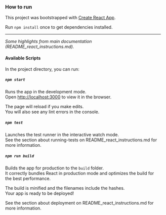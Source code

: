 ### How to run

This project was bootstrapped with [Create React App](https://github.com/facebookincubator/create-react-app).

Run `npm install` once to get dependencies installed.

---

_Some highlights from main documentation (README_react_instructions.md)._

#### Available Scripts

In the project directory, you can run:

##### `npm start`

Runs the app in the development mode.<br>
Open [http://localhost:3000](http://localhost:3000) to view it in the browser.

The page will reload if you make edits.<br>
You will also see any lint errors in the console.

##### `npm test`

Launches the test runner in the interactive watch mode.<br>
See the section about running-tests on README_react_instructions.md for more information.

##### `npm run build`

Builds the app for production to the `build` folder.<br>
It correctly bundles React in production mode and optimizes the build for the best performance.

The build is minified and the filenames include the hashes.<br>
Your app is ready to be deployed!

See the section about deployment on README_react_instructions.md for more information.
